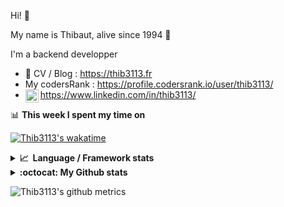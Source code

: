 Hi! 👋

My name is Thibaut, alive since 1994 🍷

I'm a backend developper

-   📝 CV / Blog : https://thib3113.fr
-   My codersRank : https://profile.codersrank.io/user/thib3113/
-   <a href="https://www.linkedin.com/in/thib3113/"><img align="left" alt="Thib3113's Linkedin" width="21px" src="https://img.icons8.com/color/48/linkedin.png" /></a> https://www.linkedin.com/in/thib3113/

📊 **This week I spent my time on**

[![Thib3113's wakatime](https://github-readme-stats.vercel.app/api/wakatime?username=thib3113&layout=default&theme=dracula&langs_count=6&hide_title=true&hide_border=true)](https://wakatime.com/@thib3113)

<details>
  <summary><b>📈&nbsp;&nbsp;Language&nbsp;/&nbsp;Framework stats</b></summary>
  <br/>  
  <a href='https://profile.codersrank.io/user/thib3113/'>
  <img src='http://cr-skills-chart-widget.azurewebsites.net/api/api?username=thib3113&padding=30&skills=php,batchfile,javascript,less,mysql,reactjs,scss,shell,typescript,vue'>
  </a>
</details>

<details>
  <summary><b>:octocat: My Github stats</b></summary>
  <br/>  
  
  <img src="https://github-readme-stats.vercel.app/api?username=thib3113&theme=dracula&show_icons=true&" alt="Thib3113's GitHub stats" />

<!--START_SECTION:activity-->

1. 🎉 Merged PR [#41](https://github.com/thib3113/node-crowdsec/pull/41) in [thib3113/node-crowdsec](https://github.com/thib3113/node-crowdsec)
2. 🎉 Merged PR [#665](https://github.com/thib3113/unifi-client/pull/665) in [thib3113/unifi-client](https://github.com/thib3113/unifi-client)
3. 🎉 Merged PR [#657](https://github.com/thib3113/unifi-client/pull/657) in [thib3113/unifi-client](https://github.com/thib3113/unifi-client)
4. 🎉 Merged PR [#38](https://github.com/thib3113/node-crowdsec/pull/38) in [thib3113/node-crowdsec](https://github.com/thib3113/node-crowdsec)
5. 🗣 Commented on [#1161](https://github.com/moleculerjs/moleculer/pull/1161#issuecomment-1807250604) in [moleculerjs/moleculer](https://github.com/moleculerjs/moleculer)
 <!--END_SECTION:activity-->

</details>

![Thib3113's github metrics](https://gist.githubusercontent.com/thib3113/83a96e16f8bca103f1b0e376186c66ec/raw/github-metrics.svg)
